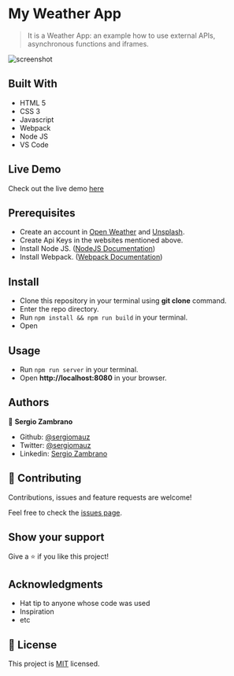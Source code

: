 # My Weather App

> It is a Weather App: an example how to use external APIs, asynchronous functions and iframes.

![screenshot](https://user-images.githubusercontent.com/36812672/91411468-fd4b2280-e80d-11ea-8c66-a79cc0f6fee1.png)


## Built With

- HTML 5
- CSS 3
- Javascript
- Webpack
- Node JS
- VS Code


## Live Demo

Check out the live demo [here](http://beta.szetapp.com/Weather-App/)


## Prerequisites

- Create an account in [Open Weather](https://openweathermap.org/) and [Unsplash](https://unsplash.com/).
- Create Api Keys in the websites mentioned above.
- Install Node JS. ([NodeJS Documentation](https://nodejs.org/en/docs/)) 
- Install Webpack. ([Webpack Documentation](https://webpack.js.org/guides/installation/)) 


## Install

- Clone this repository in your terminal using **git clone** command.
- Enter the repo directory.
- Run `npm install && npm run build` in your terminal.
- Open


## Usage
- Run `npm run server` in your terminal.
- Open **http://localhost:8080** in your browser.


## Authors

👤 **Sergio Zambrano**

- Github: [@sergiomauz](https://github.com/sergiomauz)
- Twitter: [@sergiomauz](https://twitter.com/sergiomauz)
- Linkedin: [Sergio Zambrano](https://www.linkedin.com/in/sergiomauz/)


## 🤝 Contributing

Contributions, issues and feature requests are welcome!

Feel free to check the [issues page](../../issues/).

## Show your support

Give a ⭐️ if you like this project!

## Acknowledgments

- Hat tip to anyone whose code was used
- Inspiration
- etc

## 📝 License

This project is [MIT](./LICENSE) licensed.